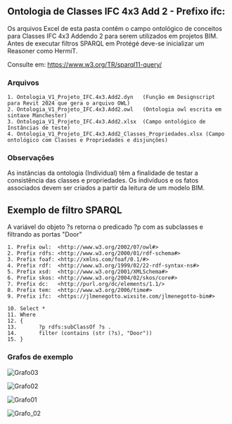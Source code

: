 ## Ontologia de Classes IFC 4x3 Add 2 - Prefixo ifc:

Os arquivos Excel de esta pasta contêm o campo ontológico de conceitos para Classes IFC 4x3 Addendo 2 para serem utilizados em projetos BIM. 
Antes de executar filtros SPARQL em Protégé deve-se inicializar um Reasoner como HermiT.

Consulte em: https://www.w3.org/TR/sparql11-query/

### Arquivos
    1. Ontologia_V1_Projeto_IFC.4x3.Add2.dyn   (Função em Designscript para Revit 2024 que gera o arquivo OWL)
    2. Ontologia_V1_Projeto_IFC.4x3.Add2.owl   (Ontologia owl escrita em sintaxe Manchester)
    3. Ontologia_V1_Projeto_IFC.4x3.Add2.xlsx  (Campo ontológico de Instâncias de teste)
    4. Ontologia_V1_Projeto_IFC.4x3.Add2_Classes_Propriedades.xlsx (Campo ontológico com Classes e Propriedades e disjunções) 

### Observações

As instâncias da ontologia (Individual) têm a finalidade de testar a consistência das classes e propriedades. 
Os indivíduos e os fatos associados devem ser criados a partir da leitura de um modelo BIM.

## Exemplo de filtro SPARQL 
A variável do objeto ?s retorna o predicado ?p com as subclasses e filtrando as portas "Door"

    1. Prefix owl:  <http://www.w3.org/2002/07/owl#>
    2. Prefix rdfs: <http://www.w3.org/2000/01/rdf-schema#>
    3. Prefix foaf: <http://xmlns.com/foaf/0.1/#>
    4. Prefix rdf:  <http://www.w3.org/1999/02/22-rdf-syntax-ns#>
    5. Prefix xsd:  <http://www.w3.org/2001/XMLSchema#>
    6. Prefix skos: <http://www.w3.org/2004/02/skos/core#>
    7. Prefix dc:   <http://purl.org/dc/elements/1.1/>
    8. Prefix tem:  <http://www.w3.org/2006/time#>
    9. Prefix ifc:  <https://jlmenegotto.wixsite.com/jlmenegotto-bim#>
    
    10. Select *
    11. Where
    12. {
    13.       ?p rdfs:subClassOf ?s .
    14.       filter (contains (str (?s), "Door"))
    15. }
    
### Grafos de exemplo
![Grafo03](https://github.com/JLMenegotto/OntologiaBIM/assets/9437020/7922c90d-9c42-4e6e-87b8-96130db27387)

![Grafo02](https://github.com/JLMenegotto/OntologiaBIM/assets/9437020/067846d7-6f47-407b-b5d2-2e34a57d8c69)

![Grafo01](https://github.com/JLMenegotto/OntologiaBIM/assets/9437020/42e0c5c1-7df8-445b-b510-36b57410b569)

![Grafo_02](https://github.com/JLMenegotto/OntologiaBIM/assets/9437020/02770766-8c73-4b16-bd3c-24ce56db1acd)


